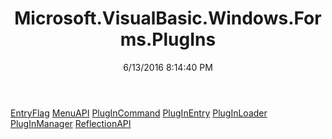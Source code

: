 ﻿---
title: Microsoft.VisualBasic.Windows.Forms.PlugIns
date: 6/13/2016 8:14:40 PM
---

[EntryFlag](T-Microsoft.VisualBasic.Windows.Forms.PlugIns.EntryFlag.html)
[MenuAPI](T-Microsoft.VisualBasic.Windows.Forms.PlugIns.MenuAPI.html)
[PlugInCommand](T-Microsoft.VisualBasic.Windows.Forms.PlugIns.PlugInCommand.html)
[PlugInEntry](T-Microsoft.VisualBasic.Windows.Forms.PlugIns.PlugInEntry.html)
[PlugInLoader](T-Microsoft.VisualBasic.Windows.Forms.PlugIns.PlugInLoader.html)
[PlugInManager](T-Microsoft.VisualBasic.Windows.Forms.PlugIns.PlugInManager.html)
[ReflectionAPI](T-Microsoft.VisualBasic.Windows.Forms.PlugIns.ReflectionAPI.html)
